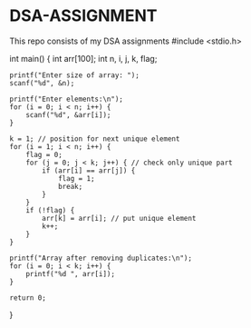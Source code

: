 # DSA-ASSIGNMENT
This repo consists of my DSA assignments 
#include <stdio.h>

int main() {
    int arr[100];
    int n, i, j, k, flag;

    printf("Enter size of array: ");
    scanf("%d", &n);

    printf("Enter elements:\n");
    for (i = 0; i < n; i++) {
        scanf("%d", &arr[i]);
    }

    k = 1; // position for next unique element
    for (i = 1; i < n; i++) {
        flag = 0; 
        for (j = 0; j < k; j++) { // check only unique part
            if (arr[i] == arr[j]) {
                flag = 1;
                break;
            }
        }
        if (!flag) {
            arr[k] = arr[i]; // put unique element
            k++;
        }
    }

    printf("Array after removing duplicates:\n");
    for (i = 0; i < k; i++) {
        printf("%d ", arr[i]);
    }

    return 0;
}
